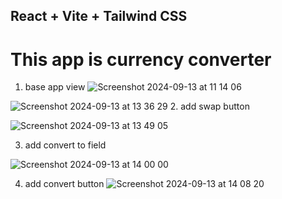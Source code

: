 ## React + Vite + Tailwind CSS

# This app is currency converter 


1. base app view
![Screenshot 2024-09-13 at 11 14 06](https://github.com/user-attachments/assets/d4ed8ee1-85b9-492c-bef1-f8ec930bcfe6)

![Screenshot 2024-09-13 at 13 36 29](https://github.com/user-attachments/assets/64c0df90-042a-4fc5-a0c5-cd1e3988a355)
2. add swap button

![Screenshot 2024-09-13 at 13 49 05](https://github.com/user-attachments/assets/b36095d0-4b3f-4ab4-8f8d-352cb0ac02c7)

3. add convert to field

![Screenshot 2024-09-13 at 14 00 00](https://github.com/user-attachments/assets/a09d82b0-0f05-499f-b1f5-c770b2aa83cd)

4. add convert button
![Screenshot 2024-09-13 at 14 08 20](https://github.com/user-attachments/assets/4f76b562-6d06-40b2-8d29-ed37d223fa55)
